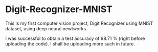 # Digit-Recognizer-MNIST

This is my first computer vision project, Digit Recognizer using MNIST dataset, using deep neural newtworks. 

I was successful to obtain a test accuracy of 98.71 % (right before uploading the code). I shall be uploading more such in future.
